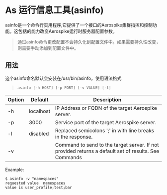 # As 运行信息工具(asinfo)

asinfo是一个命令行实用程序,它提供了一个接口的Aerospike集群指挥和控制功能。这包括的能力改变Aerospike运行时服务器配置参数。

>通过asinfo命令更改配置不会持久化到配置文件中。如果需要持久性改变，则需要手动添加到配置文件中。


## 用法
这个asinfo命名默认会安装在/usr/bin/asinfo，使用语法格式

>```asinfo [-h HOST] [-p PORT] [-v VALUE] [-l]```

| Option | Default | Description|
| -- | -- | -- |
| -h | localhost | IP Address or FQDN of the target Aerospike server. |
| -p | 3000 | 	Service port of the target Aerospike server. |
| -l | disabled | Replaced semicolons ';' in with line breaks in the response. |
| -v |  | Command to send to the target server. If not provided returns a default set of results. See Commands |


Example:
```
$ asinfo -v "namespaces"
requested value  namespaces
value is user_profile;test;bar
```